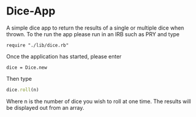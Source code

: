 # Dice-App
A simple dice app to return the results of a single or multiple dice when thrown. To the run the app please run in an IRB such as PRY and type

```
require "./lib/dice.rb"
```

Once the application has started, please enter

```
dice = Dice.new
```

Then type

```ruby
dice.roll(n)
```

Where n is the number of dice you wish to roll at one time. The results will be displayed out from an array.
